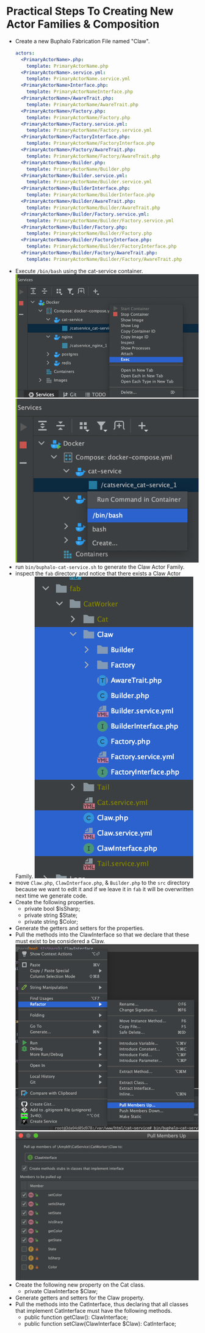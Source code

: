 # Practical Steps To Creating New Actor Families & Composition
* Create a new Buphalo Fabrication File named "Claw".
    ```yml
    actors:
      <PrimaryActorName>.php:
        template: PrimaryActorName.php
      <PrimaryActorName>.service.yml:
        template: PrimaryActorName.service.yml
      <PrimaryActorName>Interface.php:
        template: PrimaryActorNameInterface.php
      <PrimaryActorName>/AwareTrait.php:
        template: PrimaryActorName/AwareTrait.php
      <PrimaryActorName>/Factory.php:
        template: PrimaryActorName/Factory.php
      <PrimaryActorName>/Factory.service.yml:
        template: PrimaryActorName/Factory.service.yml
      <PrimaryActorName>/FactoryInterface.php:
        template: PrimaryActorName/FactoryInterface.php
      <PrimaryActorName>/Factory/AwareTrait.php:
        template: PrimaryActorName/Factory/AwareTrait.php
      <PrimaryActorName>/Builder.php:
        template: PrimaryActorName/Builder.php
      <PrimaryActorName>/Builder.service.yml:
        template: PrimaryActorName/Builder.service.yml
      <PrimaryActorName>/BuilderInterface.php:
        template: PrimaryActorName/BuilderInterface.php
      <PrimaryActorName>/Builder/AwareTrait.php:
        template: PrimaryActorName/Builder/AwareTrait.php
      <PrimaryActorName>/Builder/Factory.service.yml:
        template: PrimaryActorName/Builder/Factory.service.yml
      <PrimaryActorName>/Builder/Factory.php:
        template: PrimaryActorName/Builder/Factory.php
      <PrimaryActorName>/Builder/FactoryInterface.php:
        template: PrimaryActorName/Builder/FactoryInterface.php
      <PrimaryActorName>/Builder/Factory/AwareTrait.php:
        template: PrimaryActorName/Builder/Factory/AwareTrait.php
    ```
* Execute `/bin/bash` using the cat-service container.
  ![img.png](img.png)
  ![img_1.png](img_1.png)
* run `bin/buphalo-cat-service.sh` to generate the Claw Actor Family.
* inspect the `fab` directory and notice that there exists a Claw Actor Family.
  ![img_2.png](img_2.png)
* move `Claw.php`, `ClawInterface.php`, & `Builder.php` to the `src` directory because we want to edit it and if we leave it in `fab` it will be overwritten next time we generate code.
* Create the following properties.
  * private bool $IsSharp;
  * private string $State;
  * private string $Color;
* Generate the getters and setters for the properties.
* Pull the methods into the ClawInterface so that we declare that these must exist to be considered a Claw.
  ![img_3.png](img_3.png)
  ![img_4.png](img_4.png)
* Create the following new property on the Cat class.
  * private ClawInterface $Claw;
* Generate getters and setters for the Claw property.
* Pull the methods into the CatInterface, thus declaring that all classes that implement CatInterface must have the following methods.
  * public function getClaw(): ClawInterface;
  * public function setClaw(ClawInterface $Claw): CatInterface;
